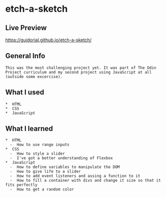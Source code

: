 # etch-a-sketch

## Live Preview
https://guidorial.github.io/etch-a-sketch/

## General Info
    This was the most challenging project yet. It was part of The Odin Project curriculum and my second project using JavaScript at all (outside some excercise). 

## What I used
    *  HTML
    *  CSS
    *  JavaScript

## What I learned
    *  HTML
      -  How to use range inputs
    *  CSS
      -  How to style a slider
      -  I've got a better understanding of Flexbox
    *  JavaScript
      -  How to define variables to manipulate the DOM
      -  How to give life to a slider
      -  How to add event listeners and assing a function to it
      -  How to fill a container with divs and change it size so that it fits perfectly
      -  How to get a random color
